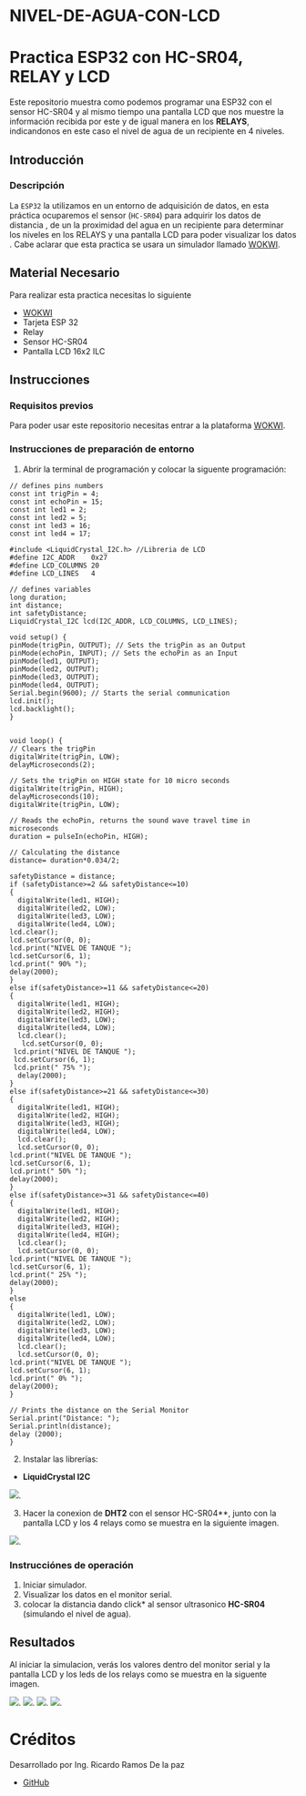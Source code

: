 # NIVEL-DE-AGUA-CON-LCD

# Practica ESP32 con HC-SR04, RELAY y LCD
Este repositorio muestra como podemos programar una ESP32 con el sensor HC-SR04 y al mismo tiempo una pantalla LCD que nos muestre la información recibida por este y de igual manera en los **RELAYS**, indicandonos en este caso el nivel de agua de un recipiente en 4 niveles.

## Introducción

### Descripción

La ```ESP32``` la utilizamos en un entorno de adquisición de datos, en esta práctica ocuparemos el sensor (```HC-SR04```) para adquirir los datos de distancia , de un la proximidad del agua en un recipiente para determinar los niveles en los RELAYS y una pantalla LCD para poder visualizar los datos .  Cabe aclarar que esta practica se usara un simulador llamado [WOKWI](https://https://wokwi.com/).


## Material Necesario

Para realizar esta practica necesitas lo siguiente

- [WOKWI](https://https://wokwi.com/)
- Tarjeta ESP 32
- Relay
- Sensor HC-SR04
- Pantalla LCD 16x2 ILC



## Instrucciones

### Requisitos previos

Para poder usar este repositorio necesitas entrar a la plataforma [WOKWI](https://https://wokwi.com/).


### Instrucciones de preparación de entorno 

1. Abrir la terminal de programación y colocar la siguente programación:

```
// defines pins numbers
const int trigPin = 4;
const int echoPin = 15;
const int led1 = 2;
const int led2 = 5;
const int led3 = 16;
const int led4 = 17;

#include <LiquidCrystal_I2C.h> //Libreria de LCD
#define I2C_ADDR    0x27
#define LCD_COLUMNS 20
#define LCD_LINES   4

// defines variables
long duration;
int distance;
int safetyDistance;
LiquidCrystal_I2C lcd(I2C_ADDR, LCD_COLUMNS, LCD_LINES);

void setup() {
pinMode(trigPin, OUTPUT); // Sets the trigPin as an Output
pinMode(echoPin, INPUT); // Sets the echoPin as an Input
pinMode(led1, OUTPUT);
pinMode(led2, OUTPUT);
pinMode(led3, OUTPUT);
pinMode(led4, OUTPUT);
Serial.begin(9600); // Starts the serial communication
lcd.init();
lcd.backlight();
}


void loop() {
// Clears the trigPin
digitalWrite(trigPin, LOW);
delayMicroseconds(2);

// Sets the trigPin on HIGH state for 10 micro seconds
digitalWrite(trigPin, HIGH);
delayMicroseconds(10);
digitalWrite(trigPin, LOW);

// Reads the echoPin, returns the sound wave travel time in microseconds
duration = pulseIn(echoPin, HIGH);

// Calculating the distance
distance= duration*0.034/2;

safetyDistance = distance;
if (safetyDistance>=2 && safetyDistance<=10)
{
  digitalWrite(led1, HIGH);
  digitalWrite(led2, LOW);
  digitalWrite(led3, LOW);
  digitalWrite(led4, LOW);
lcd.clear();  
lcd.setCursor(0, 0);
lcd.print("NIVEL DE TANQUE ");
lcd.setCursor(6, 1);
lcd.print(" 90% ");
delay(2000);
}
else if(safetyDistance>=11 && safetyDistance<=20) 
{
  digitalWrite(led1, HIGH);
  digitalWrite(led2, HIGH);
  digitalWrite(led3, LOW);
  digitalWrite(led4, LOW);
  lcd.clear();
   lcd.setCursor(0, 0);
 lcd.print("NIVEL DE TANQUE ");
 lcd.setCursor(6, 1);
 lcd.print(" 75% ");
  delay(2000);
}
else if(safetyDistance>=21 && safetyDistance<=30) 
{
  digitalWrite(led1, HIGH);
  digitalWrite(led2, HIGH);
  digitalWrite(led3, HIGH);
  digitalWrite(led4, LOW);
  lcd.clear(); 
  lcd.setCursor(0, 0);
lcd.print("NIVEL DE TANQUE ");
lcd.setCursor(6, 1);
lcd.print(" 50% ");
delay(2000);
}
else if(safetyDistance>=31 && safetyDistance<=40) 
{
  digitalWrite(led1, HIGH);
  digitalWrite(led2, HIGH);
  digitalWrite(led3, HIGH);
  digitalWrite(led4, HIGH);
  lcd.clear(); 
  lcd.setCursor(0, 0);
lcd.print("NIVEL DE TANQUE ");
lcd.setCursor(6, 1);
lcd.print(" 25% ");
delay(2000);
}
else
{
  digitalWrite(led1, LOW);
  digitalWrite(led2, LOW);
  digitalWrite(led3, LOW);
  digitalWrite(led4, LOW);
  lcd.clear(); 
  lcd.setCursor(0, 0);
lcd.print("NIVEL DE TANQUE ");
lcd.setCursor(6, 1);
lcd.print(" 0% ");
delay(2000);
}

// Prints the distance on the Serial Monitor
Serial.print("Distance: ");
Serial.println(distance);
delay (2000);
}

```
2. Instalar las librerías:
- **LiquidCrystal I2C**

![](https://github.com/Ricardoramosdelapaz/DHT22-CON-ULTRASONICO-CON-LCD/blob/main/lib%204.PNG?raw=true).

3. Hacer la conexion de **DHT2** con el sensor HC-SR04**, junto con la pantalla LCD y los 4 relays como se muestra en la siguiente imagen.

![](https://github.com/Ricardoramosdelapaz/DHT22-CON-ULTRASONICO-CON-LCD/blob/main/con%204.PNG?raw=true).

### Instrucciónes de operación

1. Iniciar simulador.
2. Visualizar los datos en el monitor serial.
4. colocar la distancia dando click* al sensor ultrasonico **HC-SR04** (simulando el nivel de agua).

## Resultados

Al iniciar la simulacion, verás los valores dentro del monitor serial y la pantalla LCD y los leds de los relays como se muestra en la siguente imagen.

![](https://github.com/Ricardoramosdelapaz/DHT22-CON-ULTRASONICO-CON-LCD/blob/main/res%204.PNG?raw=true).
![](https://github.com/Ricardoramosdelapaz/DHT22-CON-ULTRASONICO-CON-LCD/blob/main/res4.1.PNG?raw=true).
![](https://github.com/Ricardoramosdelapaz/DHT22-CON-ULTRASONICO-CON-LCD/blob/main/res%204.22.PNG?raw=true).
![](https://github.com/Ricardoramosdelapaz/DHT22-CON-ULTRASONICO-CON-LCD/blob/main/res4.3.PNG?raw=true).



# Créditos

Desarrollado por Ing. Ricardo Ramos De la paz

- [GitHub](https://github.com/Ricardoramosdelapaz)

